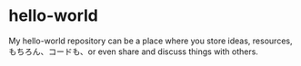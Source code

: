 # hello-world
My hello-world repository can be a place where you store ideas, resources, もちろん、コードも、or even share and discuss things with others.
